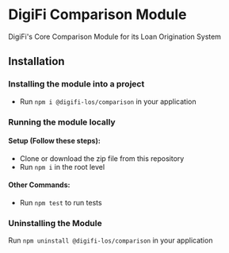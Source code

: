   # DigiFi Comparison Module
  DigiFi's Core Comparison Module for its Loan Origination System
  
  ## Installation

  ### Installing the module into a project

  * Run `npm i @digifi-los/comparison` in your application

  ### Running the module locally
  
  #### Setup (Follow these steps):
  * Clone or download the zip file from this repository
  * Run `npm i` in the root level

  #### Other Commands:
  * Run `npm test` to run tests
  
  ### Uninstalling the Module

  Run `npm uninstall @digifi-los/comparison` in your application